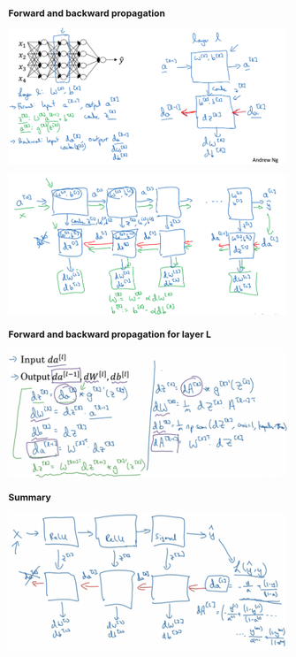 
### Forward and backward propagation

![](/assets/Snip20180206_41.png)

![](/assets/Snip20180206_42.png)

### Forward and backward propagation for layer L

![](/assets/Snip20180206_43.png)

### Summary

![](/assets/Snip20180206_44.png)